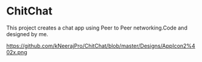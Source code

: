 ChitChat
========

This project creates a chat app using Peer to Peer networking.Code and designed by me.

https://github.com/kNeerajPro/ChitChat/blob/master/Designs/AppIcon2%402x.png
